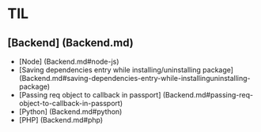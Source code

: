 # TIL

## [Backend] (Backend.md)
 * [Node] (Backend.md#node-js)
  * [Saving dependencies entry while installing/uninstalling package] (Backend.md#saving-dependencies-entry-while-installinguninstalling-package)
  * [Passing req object to callback in passport] (Backend.md#passing-req-object-to-callback-in-passport)
 * [Python] (Backend.md#python)
 * [PHP] (Backend.md#php)
